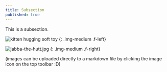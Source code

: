 ```yaml
---
title: Subsection
published: true
---
```


This is a subsection.

![kitten hugging soft toy]({{site.baseurl}}/images/kitten.jpg)
{: .img-medium .f-left}

![jabba-the-hutt.jpg]({{site.baseurl}}/images/jabba-the-hutt.jpg)
{: .img-medium .f-right}

(images can be uploaded directly to a markdown file by clicking the image icon on the top toolbar :D)
